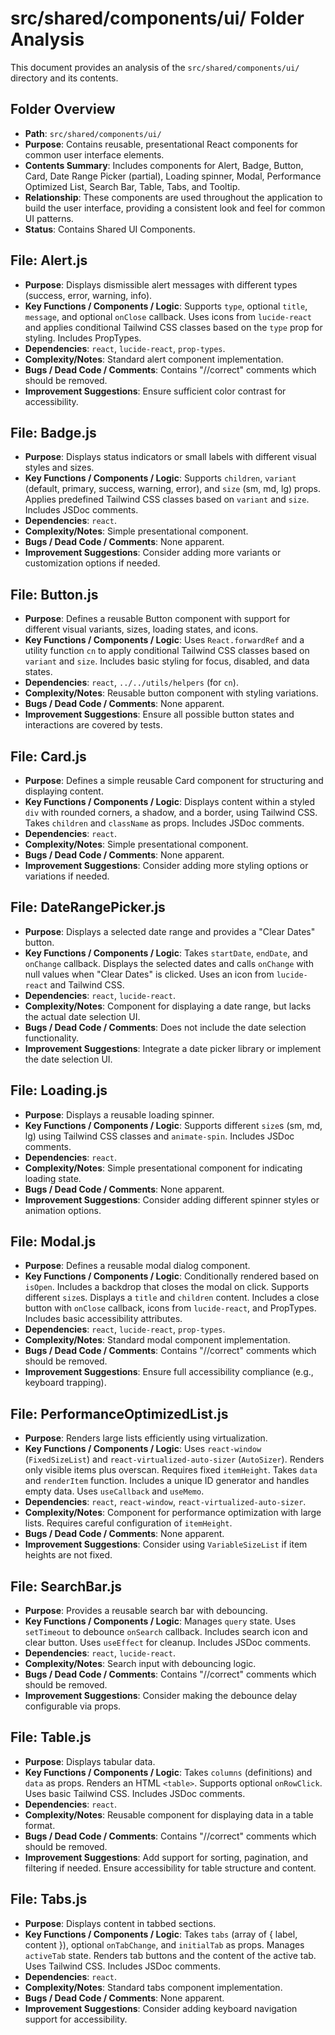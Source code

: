 # src/shared/components/ui/ Folder Analysis

This document provides an analysis of the `src/shared/components/ui/` directory and its contents.

## Folder Overview
- **Path**: `src/shared/components/ui/`
- **Purpose**: Contains reusable, presentational React components for common user interface elements.
- **Contents Summary**: Includes components for Alert, Badge, Button, Card, Date Range Picker (partial), Loading spinner, Modal, Performance Optimized List, Search Bar, Table, Tabs, and Tooltip.
- **Relationship**: These components are used throughout the application to build the user interface, providing a consistent look and feel for common UI patterns.
- **Status**: Contains Shared UI Components.

## File: Alert.js
- **Purpose**: Displays dismissible alert messages with different types (success, error, warning, info).
- **Key Functions / Components / Logic**: Supports `type`, optional `title`, `message`, and optional `onClose` callback. Uses icons from `lucide-react` and applies conditional Tailwind CSS classes based on the `type` prop for styling. Includes PropTypes.
- **Dependencies**: `react`, `lucide-react`, `prop-types`.
- **Complexity/Notes**: Standard alert component implementation.
- **Bugs / Dead Code / Comments**: Contains "//correct" comments which should be removed.
- **Improvement Suggestions**: Ensure sufficient color contrast for accessibility.

## File: Badge.js
- **Purpose**: Displays status indicators or small labels with different visual styles and sizes.
- **Key Functions / Components / Logic**: Supports `children`, `variant` (default, primary, success, warning, error), and `size` (sm, md, lg) props. Applies predefined Tailwind CSS classes based on `variant` and `size`. Includes JSDoc comments.
- **Dependencies**: `react`.
- **Complexity/Notes**: Simple presentational component.
- **Bugs / Dead Code / Comments**: None apparent.
- **Improvement Suggestions**: Consider adding more variants or customization options if needed.

## File: Button.js
- **Purpose**: Defines a reusable Button component with support for different visual variants, sizes, loading states, and icons.
- **Key Functions / Components / Logic**: Uses `React.forwardRef` and a utility function `cn` to apply conditional Tailwind CSS classes based on `variant` and `size`. Includes basic styling for focus, disabled, and data states.
- **Dependencies**: `react`, `../../utils/helpers` (for `cn`).
- **Complexity/Notes**: Reusable button component with styling variations.
- **Bugs / Dead Code / Comments**: None apparent.
- **Improvement Suggestions**: Ensure all possible button states and interactions are covered by tests.

## File: Card.js
- **Purpose**: Defines a simple reusable Card component for structuring and displaying content.
- **Key Functions / Components / Logic**: Displays content within a styled `div` with rounded corners, a shadow, and a border, using Tailwind CSS. Takes `children` and `className` as props. Includes JSDoc comments.
- **Dependencies**: `react`.
- **Complexity/Notes**: Simple presentational component.
- **Bugs / Dead Code / Comments**: None apparent.
- **Improvement Suggestions**: Consider adding more styling options or variations if needed.

## File: DateRangePicker.js
- **Purpose**: Displays a selected date range and provides a "Clear Dates" button.
- **Key Functions / Components / Logic**: Takes `startDate`, `endDate`, and `onChange` callback. Displays the selected dates and calls `onChange` with null values when "Clear Dates" is clicked. Uses an icon from `lucide-react` and Tailwind CSS.
- **Dependencies**: `react`, `lucide-react`.
- **Complexity/Notes**: Component for displaying a date range, but lacks the actual date selection UI.
- **Bugs / Dead Code / Comments**: Does not include the date selection functionality.
- **Improvement Suggestions**: Integrate a date picker library or implement the date selection UI.

## File: Loading.js
- **Purpose**: Displays a reusable loading spinner.
- **Key Functions / Components / Logic**: Supports different `size`s (sm, md, lg) using Tailwind CSS classes and `animate-spin`. Includes JSDoc comments.
- **Dependencies**: `react`.
- **Complexity/Notes**: Simple presentational component for indicating loading state.
- **Bugs / Dead Code / Comments**: None apparent.
- **Improvement Suggestions**: Consider adding different spinner styles or animation options.

## File: Modal.js
- **Purpose**: Defines a reusable modal dialog component.
- **Key Functions / Components / Logic**: Conditionally rendered based on `isOpen`. Includes a backdrop that closes the modal on click. Supports different `size`s. Displays a `title` and `children` content. Includes a close button with `onClose` callback, icons from `lucide-react`, and PropTypes. Includes basic accessibility attributes.
- **Dependencies**: `react`, `lucide-react`, `prop-types`.
- **Complexity/Notes**: Standard modal component implementation.
- **Bugs / Dead Code / Comments**: Contains "//correct" comments which should be removed.
- **Improvement Suggestions**: Ensure full accessibility compliance (e.g., keyboard trapping).

## File: PerformanceOptimizedList.js
- **Purpose**: Renders large lists efficiently using virtualization.
- **Key Functions / Components / Logic**: Uses `react-window` (`FixedSizeList`) and `react-virtualized-auto-sizer` (`AutoSizer`). Renders only visible items plus overscan. Requires fixed `itemHeight`. Takes `data` and `renderItem` function. Includes a unique ID generator and handles empty data. Uses `useCallback` and `useMemo`.
- **Dependencies**: `react`, `react-window`, `react-virtualized-auto-sizer`.
- **Complexity/Notes**: Component for performance optimization with large lists. Requires careful configuration of `itemHeight`.
- **Bugs / Dead Code / Comments**: None apparent.
- **Improvement Suggestions**: Consider using `VariableSizeList` if item heights are not fixed.

## File: SearchBar.js
- **Purpose**: Provides a reusable search bar with debouncing.
- **Key Functions / Components / Logic**: Manages `query` state. Uses `setTimeout` to debounce `onSearch` callback. Includes search icon and clear button. Uses `useEffect` for cleanup. Includes JSDoc comments.
- **Dependencies**: `react`, `lucide-react`.
- **Complexity/Notes**: Search input with debouncing logic.
- **Bugs / Dead Code / Comments**: Contains "//correct" comments which should be removed.
- **Improvement Suggestions**: Consider making the debounce delay configurable via props.

## File: Table.js
- **Purpose**: Displays tabular data.
- **Key Functions / Components / Logic**: Takes `columns` (definitions) and `data` as props. Renders an HTML `<table>`. Supports optional `onRowClick`. Uses basic Tailwind CSS. Includes JSDoc comments.
- **Dependencies**: `react`.
- **Complexity/Notes**: Reusable component for displaying data in a table format.
- **Bugs / Dead Code / Comments**: Contains "//correct" comments which should be removed.
- **Improvement Suggestions**: Add support for sorting, pagination, and filtering if needed. Ensure accessibility for table structure and content.

## File: Tabs.js
- **Purpose**: Displays content in tabbed sections.
- **Key Functions / Components / Logic**: Takes `tabs` (array of { label, content }), optional `onTabChange`, and `initialTab` as props. Manages `activeTab` state. Renders tab buttons and the content of the active tab. Uses Tailwind CSS. Includes JSDoc comments.
- **Dependencies**: `react`.
- **Complexity/Notes**: Standard tabs component implementation.
- **Bugs / Dead Code / Comments**: None apparent.
- **Improvement Suggestions**: Consider adding keyboard navigation support for accessibility.
